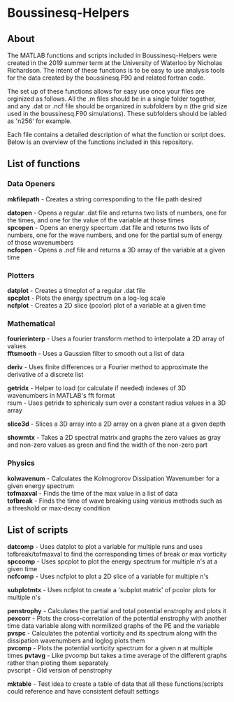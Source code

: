 # Boussinesq-Helpers

## About
The MATLAB functions and scripts included in Boussinesq-Helpers were created in the 2019 summer term at the University of Waterloo by Nicholas Richardson. The intent of these functions is to be easy to use analysis tools for the data created by the boussinesq.F90 and related fortran code.

The set up of these functions allows for easy use once your files are orginized as follows. All the .m files should be in a single folder together, and any .dat or .ncf file should be organized in subfolders by n (the grid size used in the boussinesq.F90 simulations). These subfolders should be labled as 'n256' for example.

Each file contains a detailed description of what the function or script does. Below is an overview of the functions included in this repository.

## List of functions

### Data Openers

**mkfilepath** - Creates a string corresponding to the file path desired  

**datopen** - Opens a regular .dat file and returns two lists of numbers, one for the times, and one for the value of the variable at those times  
**spcopen** - Opens an energy specrtum .dat file and returns two lists of numbers, one for the wave numbers, and one for the partial sum of energy of those wavenumbers  
**ncfopen** - Opens a .ncf file and returns a 3D array of the variable at a given time  

### Plotters
**datplot** - Creates a timeplot of a regular .dat file  
**spcplot** - Plots the energy spectrum on a log-log scale  
**ncfplot** - Creates a 2D slice (pcolor) plot of a variable at a given time 

### Mathematical
**fourierinterp** - Uses a fourier transform method to interpolate a 2D array of values  
**fftsmooth** - Uses a Gaussien filter to smooth out a list of data

**deriv** - Uses finite differences or a Fourier method to approximate the derivative of a discrete list

**getridx** - Helper to load (or calculate if needed) indexes of 3D wavenumbers in MATLAB's fft format  
rsum - Uses getridx to sphericaly sum over a constant radius values in a 3D array   

**slice3d** - Slices a 3D array into a 2D array on a given plane at a given depth  

**showmtx** - Takes a 2D spectral matrix and graphs the zero values as gray and non-zero values as green and find the width of the non-zero part

### Physics
**kolwavenum** - Calculates the Kolmogrorov Dissipation Wavenumber for a given energy spectrum  
**tofmaxval** - Finds the time of the max value in a list of data  
**tofbreak**  - Finds the time of wave breaking using various methods such as a threshold or max-decay condition  


## List of scripts
**datcomp** - Uses datplot to plot a variable for multiple runs and uses tofbreak/tofmaxval to find the corresponding times of break or max vorticity  
**spccomp** - Uses spcplot to plot the energy spectrum for multiple n's at a given time   
**ncfcomp** - Uses ncfplot to plot a 2D slice of a variable for multiple n's  

**subplotmtx** - Uses ncfplot to create a 'subplot matrix' of pcolor plots for multiple n's  

**penstrophy** - Calculates the partial and total potential enstrophy and plots it  
**pexcorr** - Plots the cross-correlation of the potential enstrophy with another time data variable along with normilized graphs of the PE and the variable  
**pvspc** - Calculates the potential vorticity and its spectrum along with the dissipation wavenumbers and loglog plots them  
**pvcomp** - Plots the potential vorticity spectrum for a given n at multiple times
**pvtavg** - Like pvcomp but takes a time average of the different graphs rather than ploting them separately  
pvscript - Old version of penstrophy  

**mktable** - Test idea to create a table of data that all these functions/scripts could reference and have consistent default settings  
